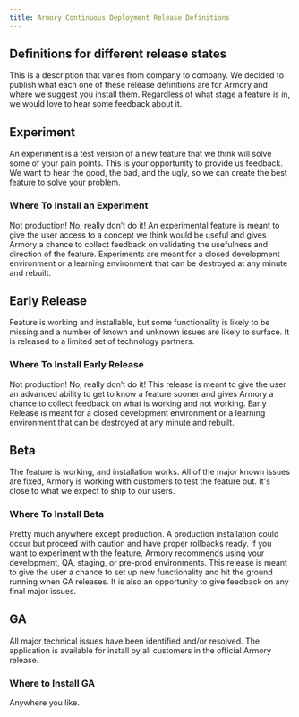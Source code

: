```yaml
---
title: Armory Continuous Deployment Release Definitions
---
```


## Definitions for different release states

This is a description that varies from company to company. We decided to publish what each one of these release definitions are for Armory and where we suggest you install them. Regardless of what stage a feature is in, we would love to hear some feedback about it.

## Experiment
An experiment is a test version of a new feature that we think will solve some of your pain points. This is your opportunity to provide us feedback. We want to hear the good, the bad, and the ugly, so we can create the best feature to solve your problem.

### Where To Install an Experiment

Not production! No, really don’t do it! An experimental feature is meant to give the user access to a concept we think would be useful and gives Armory a chance to collect feedback on validating the usefulness and direction of the feature. Experiments are meant for a closed development environment or a learning environment that can be destroyed at any minute and rebuilt.

## Early Release
Feature is working and installable, but some functionality is likely to be missing and a number of known and unknown issues are likely to surface. It is released to a limited set of technology partners.

### Where To Install Early Release

Not production! No, really don’t do it! This release is meant to give the user an advanced ability to get to know a feature sooner and gives Armory a chance to collect feedback on what is working and not working. Early Release is meant for a closed development environment or a learning environment that can be destroyed at any minute and rebuilt.

## Beta
The feature is working, and installation works. All of the major known issues are fixed, Armory is working with customers to test the feature out. It's close to what we expect to ship to our users.

### Where To Install Beta

Pretty much anywhere except production. A production installation could occur but proceed with caution and have proper rollbacks ready. If you want to experiment with the feature, Armory recommends using your development, QA, staging, or pre-prod environments. This release is meant to give the user a chance to set up new functionality and hit the ground running when GA releases. It is also an opportunity to give feedback on any final major issues.

## GA
All major technical issues have been identified and/or resolved. The application is available for install by all customers in the official Armory release.

### Where to Install GA

Anywhere you like.
